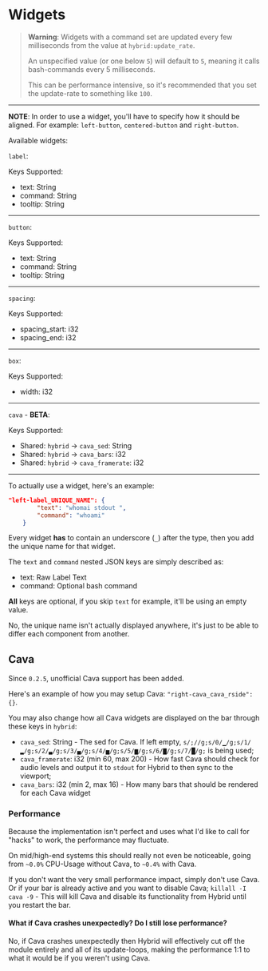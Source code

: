 # Widgets
> **Warning**:
> Widgets with a command set are updated every few milliseconds from the value at `hybrid:update_rate`.
>
> An unspecified value (or one below `5`) will default to `5`, meaning it calls bash-commands every 5 milliseconds.
>
> This can be performance intensive, so it's recommended that you set the update-rate to something like `100`.
***
**NOTE**: In order to use a widget, you'll have to specify how it should be aligned. For example: `left-button`, `centered-button` and `right-button`.

Available widgets:

`label`:

Keys Supported:
- text: String
- command: String
- tooltip: String
***
`button`:

Keys Supported:
- text: String
- command: String
- tooltip: String
***
`spacing`:

Keys Supported:
- spacing_start: i32
- spacing_end: i32
***
`box`:

Keys Supported:
- width: i32
***
`cava` - **BETA**:

Keys Supported:
- Shared: `hybrid` -> `cava_sed`: String
- Shared: `hybrid` -> `cava_bars`: i32
- Shared: `hybrid` -> `cava_framerate`: i32
***
To actually use a widget, here's an example:

```json
"left-label_UNIQUE_NAME": {
        "text": "whomai stdout ",
        "command": "whoami"
    }
```

Every widget **has** to contain an underscore (`_`) after the type, then you add the unique name for that widget.

The `text` and `command` nested JSON keys are simply described as:
- text: Raw Label Text
- command: Optional bash command

**All** keys are optional, if you skip `text` for example, it'll be using an empty value.

No, the unique name isn't actually displayed anywhere, it's just to be able to differ each component from another.
## Cava
Since `0.2.5`, unofficial Cava support has been added.

Here's an example of how you may setup Cava: `"right-cava_cava_rside": {}`.

You may also change how all Cava widgets are displayed on the bar through these keys in `hybrid`:
- `cava_sed`: String - The sed for Cava. If left empty, `s/;//g;s/0/▁/g;s/1/▂/g;s/2/▃/g;s/3/▄/g;s/4/▅/g;s/5/▆/g;s/6/▇/g;s/7/█/g;` is being used;
- `cava_framerate`: i32 (min 60, max 200) - How fast Cava should check for audio levels and output it to `stdout` for Hybrid to then sync to the viewport;
- `cava_bars`: i32 (min 2, max 16) - How many bars that should be rendered for each Cava widget
### Performance
Because the implementation isn't perfect and uses what I'd like to call for "hacks" to work, the performance may fluctuate.

On mid/high-end systems this should really not even be noticeable, going from `~0.0%` CPU-Usage without Cava, to `~0.4%` with Cava.

If you don't want the very small performance impact, simply don't use Cava. Or if your bar is already active and you want to disable Cava; `killall -I cava -9` - This will kill Cava and disable its functionality from Hybrid until you restart the bar.

#### What if Cava crashes unexpectedly? Do I still lose performance?
No, if Cava crashes unexpectedly then Hybrid will effectively cut off the module entirely and all of its update-loops, making the performance 1:1 to what it would be if you weren't using Cava.
